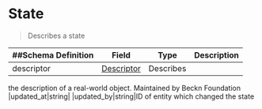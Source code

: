 # State

> Describes a state

| ##Schema Definition | **Field**                                                          | **Type**  | **Description** |
| ------------------- | ------------------------------------------------------------------ | --------- | --------------- |
| descriptor          | [Descriptor](/docs/core-specification/schema-reference/descriptor) | Describes |

the description of a real-world object. Maintained by Beckn Foundation
|updated_at|string| |updated_by|string|ID of entity which changed the state
